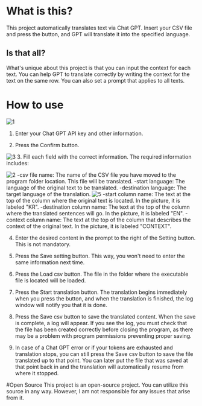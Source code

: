 # What is this?
This project automatically translates text via Chat GPT. Insert your CSV file and press the button, and GPT will translate it into the specified language.

## Is that all?
What's unique about this project is that you can input the context for each text. You can help GPT to translate correctly by writing the context for the text on the same row. You can also set a prompt that applies to all texts.

# How to use
![1](https://github.com/user-attachments/assets/9e36ff74-93d1-4b33-b2a6-7418c426e09f)
1. Enter your Chat GPT API key and other information.

2. Press the Confirm button.

![3](https://github.com/user-attachments/assets/29720d68-21d5-4f74-9421-ddf1973a03dc)
3. Fill each field with the correct information. The required information includes:

![2](https://github.com/user-attachments/assets/29720d68-21d5-4f74-9421-ddf1973a03dc)
-csv file name: The name of the CSV file you have moved to the program folder location. This file will be translated.
-start language: The language of the original text to be translated.
-destination language: The target language of the translation.
![5](https://github.com/user-attachments/assets/798c9ca8-d827-4046-a906-9446809a58ac)
-start column name: The text at the top of the column where the original text is located. In the picture, it is labeled "KR".
-destination column name: The text at the top of the column where the translated sentences will go. In the picture, it is labeled "EN".
-context column name: The text at the top of the column that describes the context of the original text. In the picture, it is labeled "CONTEXT".

4. Enter the desired content in the prompt to the right of the Setting button. This is not mandatory.

5. Press the Save setting button. This way, you won't need to enter the same information next time.

6. Press the Load csv button. The file in the folder where the executable file is located will be loaded.

7. Press the Start translation button. The translation begins immediately when you press the button, and when the translation is finished, the log window will notify you that it is done.

8. Press the Save csv button to save the translated content. When the save is complete, a log will appear. If you see the log, you must check that the file has been created correctly before closing the program, as there may be a problem with program permissions preventing proper saving.

9. In case of a Chat GPT error or if your tokens are exhausted and translation stops, you can still press the Save csv button to save the file translated up to that point. You can later put the file that was saved at that point back in and the translation will automatically resume from where it stopped.

#Open Source
This project is an open-source project. You can utilize this source in any way. However, I am not responsible for any issues that arise from it.
